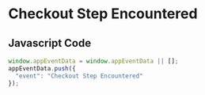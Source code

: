 # Checkout Step Encountered

### 

## Javascript Code
```js
window.appEventData = window.appEventData || [];
appEventData.push({
  "event": "Checkout Step Encountered"
});
```







